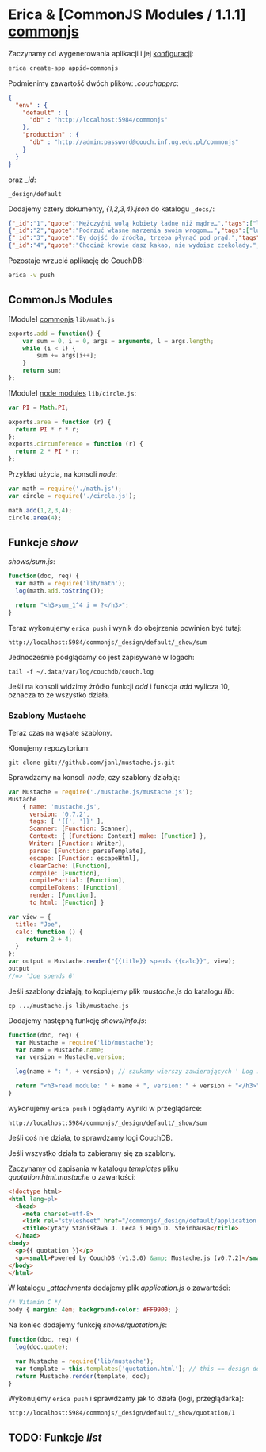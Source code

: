 # Erica & [CommonJS Modules / 1.1.1] [commonjs]

Zaczynamy od wygenerowania aplikacji
i jej [konfiguracji](http://couchapp.org/page/couchapp-config):

```sh
erica create-app appid=commonjs
```

Podmienimy zawartość dwóch plików: *.couchapprc*:

```json
{
  "env" : {
    "default" : {
      "db" : "http://localhost:5984/commonjs"
    },
    "production" : {
      "db" : "http://admin:password@couch.inf.ug.edu.pl/commonjs"
    }
  }
}
```

oraz *_id*:

```
_design/default
```

Dodajemy cztery dokumenty, *{1,2,3,4}.json* do katalogu `_docs/`:

```json
{"_id":"1","quote":"Mężczyźni wolą kobiety ładne niż mądre…","tags":["ludzie","kobiety","mężczyźni"]}
{"_id":"2","quote":"Podrzuć własne marzenia swoim wrogom….","tags":["ludzie","myślenie","marzenia"]}
{"_id":"3","quote":"By dojść do źródła, trzeba płynąć pod prąd.","tags":["źródło"]}
{"_id":"4","quote":"Chociaż krowie dasz kakao, nie wydoisz czekolady.","tags":["zwierzęta","krowa","doić"]}
```

Pozostaje wrzucić aplikację do CouchDB:

```sh
erica -v push
```


## CommonJs Modules

[Module] [commonjs] `lib/math.js`

```js
exports.add = function() {
    var sum = 0, i = 0, args = arguments, l = args.length;
    while (i < l) {
        sum += args[i++];
    }
    return sum;
};
```

[Module] [node modules] `lib/circle.js`:

```js
var PI = Math.PI;

exports.area = function (r) {
  return PI * r * r;
};
exports.circumference = function (r) {
  return 2 * PI * r;
};
```

Przykład użycia, na konsoli *node*:

```js
var math = require('./math.js');
var circle = require('./circle.js');

math.add(1,2,3,4);
circle.area(4);
```

## Funkcje *show*

*shows/sum.js*:

```js
function(doc, req) {
  var math = require('lib/math');
  log(math.add.toString());

  return "<h3>sum_1^4 i = ?</h3>";
}
```

Teraz wykonujemy `erica push` i wynik do obejrzenia powinien być tutaj:

```
http://localhost:5984/commonjs/_design/default/_show/sum
```

Jednocześnie podglądamy co jest zapisywane w logach:

```
tail -f ~/.data/var/log/couchdb/couch.log
```

Jeśli na konsoli widzimy żródło funkcji *add*
i funkcja *add* wylicza 10, oznacza to że wszystko działa.


### Szablony Mustache

Teraz czas na wąsate szablony.

Klonujemy repozytorium:

```
git clone git://github.com/janl/mustache.js.git
```

Sprawdzamy na konsoli *node*, czy szablony działają:

```js
var Mustache = require('./mustache.js/mustache.js');
Mustache
    { name: 'mustache.js',
      version: '0.7.2',
      tags: [ '{{', '}}' ],
      Scanner: [Function: Scanner],
      Context: { [Function: Context] make: [Function] },
      Writer: [Function: Writer],
      parse: [Function: parseTemplate],
      escape: [Function: escapeHtml],
      clearCache: [Function],
      compile: [Function],
      compilePartial: [Function],
      compileTokens: [Function],
      render: [Function],
      to_html: [Function] }

var view = {
  title: "Joe",
  calc: function () {
     return 2 + 4;
  }
};
var output = Mustache.render("{{title}} spends {{calc}}", view);
output
//=> 'Joe spends 6'
```
Jeśli szablony działają, to kopiujemy plik *mustache.js*
do katalogu *lib*:

```
cp .../mustache.js lib/mustache.js
```

Dodajemy następną funkcję *shows/info.js*:

```js
function(doc, req) {
  var Mustache = require('lib/mustache');
  var name = Mustache.name;
  var version = Mustache.version;

  log(name + ": ", + version); // szukamy wierszy zawierających ' Log :: '

  return "<h3>read module: " + name + ", version: " + version + "</h3>";
}
```
wykonujemy `erica push` i oglądamy wyniki w przeglądarce:

```
http://localhost:5984/commonjs/_design/default/_show/sum
```

Jeśli coś nie działa, to sprawdzamy logi CouchDB.

Jeśli wszystko działa to zabieramy się za szablony.

Zaczynamy od zapisania w katalogu *templates* pliku *quotation.html.mustache*
o zawartości:

```html
<!doctype html>
<html lang=pl>
  <head>
    <meta charset=utf-8>
    <link rel="stylesheet" href="/commonjs/_design/default/application.css">
    <title>Cytaty Stanisława J. Leca i Hugo D. Steinhausa</title>
  </head>
<body>
  <p>{{ quotation }}</p>
  <p><small>Powered by CouchDB (v1.3.0) &amp; Mustache.js (v0.7.2)</small></p>
</body>
</html>
```

W katalogu *_attachments* dodajemy plik *application.js*
o zawartości:

```css
/* Vitamin C */
body { margin: 4em; background-color: #FF9900; }
```

Na koniec dodajemy funkcję *shows/quotation.js*:

```js
function(doc, req) {
  log(doc.quote);

  var Mustache = require('lib/mustache');
  var template = this.templates['quotation.html']; // this == design document
  return Mustache.render(template, doc);
}
```

Wykonujemy `erica push` i sprawdzamy jak to działa
(logi, przeglądarka):

```
http://localhost:5984/commonjs/_design/default/_show/quotation/1
```


## TODO: Funkcje *list*


<!-- links -->

[commonjs]: <http://wiki.commonjs.org/wiki/Modules/1.1.1> "CommonJS Modules / 1.1.1"
[node modules]: <http://nodejs.org/docs/latest/api/modules.html> "Node.js Modules"
